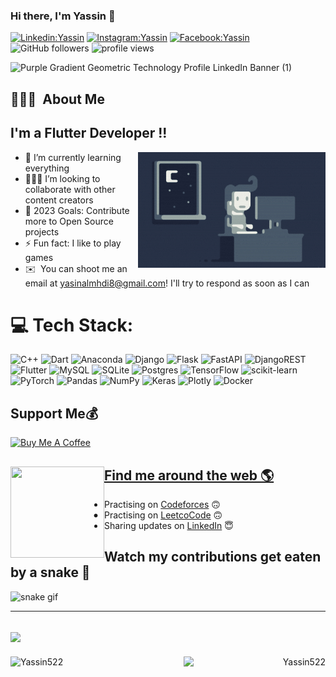 ### Hi there, I'm Yassin  👋 

[![Linkedin:Yassin](https://img.shields.io/badge/-Yassin-blue?style=flat-square&logo=Linkedin&logoColor=white&link=https://www.linkedin.com/in/yassin-abdulmahdi/)](https://www.linkedin.com/in/yassin-abdulmahdi/)
[![Instagram:Yassin](https://img.shields.io/badge/-Yassin-red?style=flat-square&logo=instagram&logoColor=white&link=https://www.instagram.com/yaseen_almahdi5/)](https://www.instagram.com/yaseen_almahdi5/)
[![Facebook:Yassin](https://img.shields.io/badge/-Yassin-blue?style=flat-square&logo=facebook&logoColor=white&link=https://www.facebook.com/yasin.almhdi.96/)](https://www.facebook.com/yasin.almhdi.96/)
![GitHub followers](https://img.shields.io/github/followers/Yassin522?label=Follow&style=social)
<img alt = "profile views" src="https://komarev.com/ghpvc/?username=Yassin522&color=brightgreen">  

![Purple Gradient Geometric Technology Profile LinkedIn Banner  (1)](https://i.postimg.cc/xj31N3pj/1.png)

## 👨🏻‍💻 &nbsp;About Me

## I'm a Flutter Developer !!

<img alt="Night Coding" src="https://raw.githubusercontent.com/AVS1508/AVS1508/master/assets/Night-Coding.gif" align="right"/>

- 🧠 I’m currently learning everything
- 👨‍🤝‍👨 I’m looking to collaborate with other content creators
- 🥅 2023 Goals: Contribute more to Open Source projects
- ⚡ Fun fact: I like to play games
- ✉️ &nbsp;You can shoot me an email at yasinalmhdi8@gmail.com! I'll try to respond as soon as I can


# 💻 Tech Stack:
![C++](https://img.shields.io/badge/c++-%2300599C.svg?style=for-the-badge&logo=c%2B%2B&logoColor=white) ![Dart](https://img.shields.io/badge/dart-%230175C2.svg?style=for-the-badge&logo=dart&logoColor=white) ![Anaconda](https://img.shields.io/badge/Anaconda-%2344A833.svg?style=for-the-badge&logo=anaconda&logoColor=white) ![Django](https://img.shields.io/badge/django-%23092E20.svg?style=for-the-badge&logo=django&logoColor=white) ![Flask](https://img.shields.io/badge/flask-%23000.svg?style=for-the-badge&logo=flask&logoColor=white) ![FastAPI](https://img.shields.io/badge/FastAPI-005571?style=for-the-badge&logo=fastapi) ![DjangoREST](https://img.shields.io/badge/DJANGO-REST-ff1709?style=for-the-badge&logo=django&logoColor=white&color=ff1709&labelColor=gray) ![Flutter](https://img.shields.io/badge/Flutter-%2302569B.svg?style=for-the-badge&logo=Flutter&logoColor=white) ![MySQL](https://img.shields.io/badge/mysql-%2300f.svg?style=for-the-badge&logo=mysql&logoColor=white) ![SQLite](https://img.shields.io/badge/sqlite-%2307405e.svg?style=for-the-badge&logo=sqlite&logoColor=white) ![Postgres](https://img.shields.io/badge/postgres-%23316192.svg?style=for-the-badge&logo=postgresql&logoColor=white) ![TensorFlow](https://img.shields.io/badge/TensorFlow-%23FF6F00.svg?style=for-the-badge&logo=TensorFlow&logoColor=white) ![scikit-learn](https://img.shields.io/badge/scikit--learn-%23F7931E.svg?style=for-the-badge&logo=scikit-learn&logoColor=white) ![PyTorch](https://img.shields.io/badge/PyTorch-%23EE4C2C.svg?style=for-the-badge&logo=PyTorch&logoColor=white) ![Pandas](https://img.shields.io/badge/pandas-%23150458.svg?style=for-the-badge&logo=pandas&logoColor=white) ![NumPy](https://img.shields.io/badge/numpy-%23013243.svg?style=for-the-badge&logo=numpy&logoColor=white) ![Keras](https://img.shields.io/badge/Keras-%23D00000.svg?style=for-the-badge&logo=Keras&logoColor=white) ![Plotly](https://img.shields.io/badge/Plotly-%233F4F75.svg?style=for-the-badge&logo=plotly&logoColor=white) ![Docker](https://img.shields.io/badge/docker-%230db7ed.svg?style=for-the-badge&logo=docker&logoColor=white)



## Support Me💰
<a href="https://www.buymeacoffee.com/yasinalmhdA" target="_blank"><img height='35' style='border:0px;height:46px;' src='https://cdn.buymeacoffee.com/buttons/v2/default-yellow.png' border='0' alt='Buy Me A Coffee' /> 




## Find me around the web 🌎 <a href="https://www.linkedin.com/in/yassin-abdulmahdi/"><img align="left" width="150" height="146" src="https://github.com/M0nica/M0nica/blob/main/octomonica/m0nica-octocat-rotating.gif?raw=true"></a>
- Practising on <a href="https://codeforces.com/profile/Yassin52">Codeforces</a> 🙃
- - Practising on <a href="https://leetcode.com/Yassin52/">LeetcoCode</a> 🙃
- Sharing updates on <a href="https://www.linkedin.com/in/yassin-abdulmahdi/">LinkedIn</a> 😇




## Watch my contributions get eaten by a snake 🐍
![snake gif](https://user-images.githubusercontent.com/88105077/166116856-9251de7f-d2df-46fd-901b-5920e8047e52.svg)


----
![](https://github-readme-streak-stats.herokuapp.com/?user=Yassin522&theme=dark&hide_border=false)<br/>
----  
<p align="left"><img width="45%" align="left" src="https://github-readme-stats.vercel.app/api?username=Yassin522&show_icons=true&include_all_commits=true&theme=radical&hide_border=true" alt="Yassin522" /></p>
<p align="right"><img width="45%" align="right" sy src="https://github-readme-stats.vercel.app/api/top-langs/?username=Yassin522&layout=compact&theme=radical&hide_border=true" alt="Yassin522" /></p>






